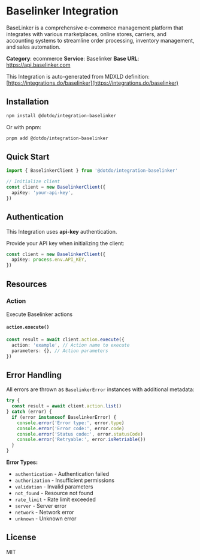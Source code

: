 # Baselinker Integration

BaseLinker is a comprehensive e-commerce management platform that integrates with various marketplaces, online stores, carriers, and accounting systems to streamline order processing, inventory management, and sales automation.

**Category**: ecommerce
**Service**: Baselinker
**Base URL**: https://api.baselinker.com

This Integration is auto-generated from MDXLD definition: [https://integrations.do/baselinker](https://integrations.do/baselinker)

## Installation

```bash
npm install @dotdo/integration-baselinker
```

Or with pnpm:

```bash
pnpm add @dotdo/integration-baselinker
```

## Quick Start

```typescript
import { BaselinkerClient } from '@dotdo/integration-baselinker'

// Initialize client
const client = new BaselinkerClient({
  apiKey: 'your-api-key',
})
```

## Authentication

This Integration uses **api-key** authentication.

Provide your API key when initializing the client:

```typescript
const client = new BaselinkerClient({
  apiKey: process.env.API_KEY,
})
```

## Resources

### Action

Execute Baselinker actions

#### `action.execute()`

```typescript
const result = await client.action.execute({
  action: 'example', // Action name to execute
  parameters: {}, // Action parameters
})
```

## Error Handling

All errors are thrown as `BaselinkerError` instances with additional metadata:

```typescript
try {
  const result = await client.action.list()
} catch (error) {
  if (error instanceof BaselinkerError) {
    console.error('Error type:', error.type)
    console.error('Error code:', error.code)
    console.error('Status code:', error.statusCode)
    console.error('Retryable:', error.isRetriable())
  }
}
```

**Error Types:**

- `authentication` - Authentication failed
- `authorization` - Insufficient permissions
- `validation` - Invalid parameters
- `not_found` - Resource not found
- `rate_limit` - Rate limit exceeded
- `server` - Server error
- `network` - Network error
- `unknown` - Unknown error

## License

MIT
